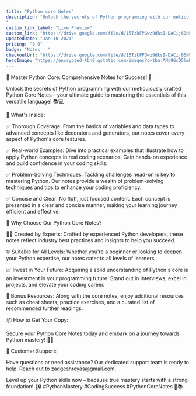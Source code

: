 ```yaml
---
title: "Python core Notes"
description: "Unlock the secrets of Python programming with our meticulously crafted Python Core Notes – your ultimate guide to mastering the essentials of this versatile language! 📚💻
"
custom_link_label: "Live Preview"
custom_link: "https://drive.google.com/file/d/15TzkFPGwz9dksI-DACij60NFxSJkrFNP/view?usp=sharing"
updatedDate: "Jan 10 2024"
pricing: "$ 0"
badge: "Notes   "
checkoutUrl: "https://drive.google.com/file/d/15TzkFPGwz9dksI-DACij60NFxSJkrFNP/view?usp=sharing"
heroImage: "https://encrypted-tbn0.gstatic.com/images?q=tbn:ANd9GcQ5lmEDwiVEYtBGr35cLhC56C_KtOHl2le_3w&usqp=CAU"
---
```

🐍 Master Python Core: Comprehensive Notes for Success! 🚀

Unlock the secrets of Python programming with our meticulously crafted Python Core Notes – your ultimate guide to mastering the essentials of this versatile language! 📚💻

🌟 What's Inside:

✅ Thorough Coverage: From the basics of variables and data types to advanced concepts like decorators and generators, our notes cover every aspect of Python's core features.

✅ Real-world Examples: Dive into practical examples that illustrate how to apply Python concepts in real coding scenarios. Gain hands-on experience and build confidence in your coding skills.

✅ Problem-Solving Techniques: Tackling challenges head-on is key to mastering Python. Our notes provide a wealth of problem-solving techniques and tips to enhance your coding proficiency.

✅ Concise and Clear: No fluff, just focused content. Each concept is presented in a clear and concise manner, making your learning journey efficient and effective.

🚀 Why Choose Our Python Core Notes?

👩‍💻 Created by Experts: Crafted by experienced Python developers, these notes reflect industry best practices and insights to help you succeed.

🌐 Suitable for All Levels: Whether you're a beginner or looking to deepen your Python expertise, our notes cater to all levels of learners.

📈 Invest in Your Future: Acquiring a solid understanding of Python's core is an investment in your programming future. Stand out in interviews, excel in projects, and elevate your coding career.

🎁 Bonus Resources: Along with the core notes, enjoy additional resources such as cheat sheets, practice exercises, and a curated list of recommended further readings.

📦 How to Get Your Copy:

Secure your Python Core Notes today and embark on a journey towards Python mastery! 🚀🐍


📧 Customer Support:

Have questions or need assistance? Our dedicated support team is ready to help. Reach out to zadgeshreyas@gmail.com.

Level up your Python skills now – because true mastery starts with a strong foundation! 💪🔒 #PythonMastery #CodingSuccess #PythonCoreNotes 🚀📚
